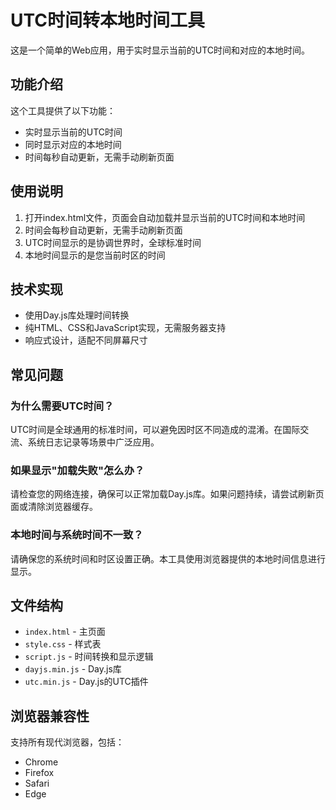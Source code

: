 # UTC时间转本地时间工具

这是一个简单的Web应用，用于实时显示当前的UTC时间和对应的本地时间。

## 功能介绍

这个工具提供了以下功能：

- 实时显示当前的UTC时间
- 同时显示对应的本地时间
- 时间每秒自动更新，无需手动刷新页面

## 使用说明

1. 打开index.html文件，页面会自动加载并显示当前的UTC时间和本地时间
2. 时间会每秒自动更新，无需手动刷新页面
3. UTC时间显示的是协调世界时，全球标准时间
4. 本地时间显示的是您当前时区的时间

## 技术实现

- 使用Day.js库处理时间转换
- 纯HTML、CSS和JavaScript实现，无需服务器支持
- 响应式设计，适配不同屏幕尺寸

## 常见问题

### 为什么需要UTC时间？
UTC时间是全球通用的标准时间，可以避免因时区不同造成的混淆。在国际交流、系统日志记录等场景中广泛应用。

### 如果显示"加载失败"怎么办？
请检查您的网络连接，确保可以正常加载Day.js库。如果问题持续，请尝试刷新页面或清除浏览器缓存。

### 本地时间与系统时间不一致？
请确保您的系统时间和时区设置正确。本工具使用浏览器提供的本地时间信息进行显示。

## 文件结构

- `index.html` - 主页面
- `style.css` - 样式表
- `script.js` - 时间转换和显示逻辑
- `dayjs.min.js` - Day.js库
- `utc.min.js` - Day.js的UTC插件

## 浏览器兼容性

支持所有现代浏览器，包括：
- Chrome
- Firefox
- Safari
- Edge